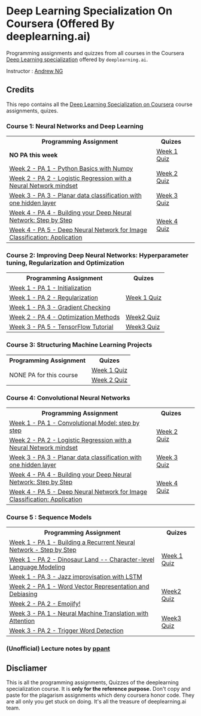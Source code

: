 # Deep Learning Specialization On Coursera (Offered By deeplearning.ai)

Programming assignments and quizzes from all courses in the Coursera [Deep Learning specialization](https://www.coursera.org/specializations/deep-learning) offered by `deeplearning.ai`.

Instructor : [Andrew NG](http://www.andrewng.org/)

## Credits
This repo contains all the [Deep Learning Specialization on Coursera](https://www.coursera.org/specializations/deep-learning) course assignments, quizes.

### Course 1: Neural Networks and Deep Learning
<table>

<tbody>

<tr>

<th>Programming Assignment</th>

<th>Quizes</th>

</tr>
<tr>
<td><b>NO PA this week</b></td><td><a href url="https://github.com/sushant097/DeepLearningSpecializationCoursera/blob/master/NeuralNetworksAndDeepLearning/Week1/week1.pdf">Week 1 Quiz</a></td>
</tr>

<tr>

<td><a href url="https://github.com/sushant097/DeepLearningSpecializationCoursera/blob/master/NeuralNetworksAndDeepLearning/Week2/Python%20Basics%20with%20Numpy/Python_Basics_With_Numpy_v3a.ipynb">Week 2 - PA 1 - Python Basics with Numpy</a></td>

<td rowspan="2"><a href url="https://github.com/sushant097/DeepLearningSpecializationCoursera/blob/master/NeuralNetworksAndDeepLearning/Week2/week2.pdf">Week 2 Quiz</a></td>

</tr>

<tr>

<td><a href url="https://github.com/sushant097/DeepLearningSpecializationCoursera/blob/master/NeuralNetworksAndDeepLearning/Week2/Logistic%20Regression%20as%20a%20Neural%20Network/Logistic_Regression_with_a_Neural_Network_mindset_v6a.ipynb">Week 2 - PA 2 - Logistic Regression with a Neural Network mindset</a></td>

<td></td>

</tr>

<tr>

<td><a href url="https://github.com/sushant097/DeepLearningSpecializationCoursera/blob/master/NeuralNetworksAndDeepLearning/Week3/Planar%20data%20classification%20with%20one%20hidden%20layer/Planar%2Bdata%2Bclassification%2Bwith%2Bone%2Bhidden%2Blayer%2Bv5.ipynb">Week 3 - PA 3 - Planar data classification with one hidden layer</a></td>

<td><a href url="https://github.com/sushant097/DeepLearningSpecializationCoursera/blob/master/NeuralNetworksAndDeepLearning/Week3/week3.pdf">Week 3 Quiz</a></td>

</tr>

<tr>

<td><a href url="https://github.com/sushant097/DeepLearningSpecializationCoursera/tree/master/NeuralNetworksAndDeepLearning/Week4/Building%20your%20Deep%20Neural%20Network%20-%20Step%20by%20Step/Building+your+Deep+Neural+Network+-+Step+by+Step+v8.ipynb">Week 4 - PA 4 - Building your Deep Neural Network: Step by Step</a></td>

<td rowspan="2"><a href url="https://github.com/sushant097/DeepLearningSpecializationCoursera/blob/master/NeuralNetworksAndDeepLearning/Week4/week4.pdf">Week 4 Quiz</a></td>

</tr>

<tr>

<td><a href url="https://github.com/sushant097/DeepLearningSpecializationCoursera/blob/master/NeuralNetworksAndDeepLearning/Week4/Deep%20Neural%20Network%20Application_%20Image%20Classification/Deep%20Neural%20Network%20-%20Application%20v8.ipynb">Week 4 - PA 5 - Deep Neural Network for Image Classification: Application</a></td>

</tr>

</tbody>

</table>

### Course 2: Improving Deep Neural Networks: Hyperparameter tuning, Regularization and Optimization

<table>

<tbody>

<tr>

<th>Programming Assignment</th>

<th>Quizes</th>

</tr>

<tr>

<td><a href url="">Week 1 - PA 1 - Initialization</a></td>

<td rowspan="3"><a href url="">Week 1 Quiz</a></td>

</tr>

<tr>

<td><a href url="">Week 1 - PA 2 - Regularization</a></td>

</tr>

<tr>
<td><a href url="">Week 1 - PA 3 - Gradient Checking</a></td>
</tr>

<tr>

<td><a href url="">Week 2 - PA 4 - Optimization Methods</a></td>

<td><a href url="">Week2 Quiz</a></td>

</tr>

<tr>

<td><a href url="">Week 3 - PA 5 - TensorFlow Tutorial</a></td>

<td><a href url="">Week3 Quiz</a></td>

</tr>


</tbody>

</table>

### Course 3: Structuring Machine Learning Projects

<table>

<tbody>

<tr>

<th>Programming Assignment</th>

<th>Quizes</th>

</tr>

<tr>

<td rowspan="2">NONE PA for this course</td>

<td><a href url="https://github.com/sushant097/DeepLearningSpecializationCoursera/blob/master/Structuring%20Machine%20Learning%20Projects/week1.pdf">Week 1 Quiz</a></td>

</tr>

<tr>
<td><a href url="https://github.com/sushant097/DeepLearningSpecializationCoursera/blob/master/Structuring%20Machine%20Learning%20Projects/week2.pdf">Week 2 Quiz</a></td>
</tr>

</tbody>
</table>

### Course 4: Convolutional  Neural Networks
<table>

<tbody>

<tr>

<th>Programming Assignment</th>

<th>Quizes</th>

</tr>

<tr>

<td><a href url="">Week 1 - PA 1 - Convolutional Model: step by step</a></td>

<td rowspan="2"><a href url="">Week 2 Quiz</a></td>

</tr>

<tr>

<td><a href url="">Week 2 - PA 2 - Logistic Regression with a Neural Network mindset</a></td>

<td></td>

</tr>

<tr>

<td><a href url="">Week 3 - PA 3 - Planar data classification with one hidden layer</a></td>

<td><a href url="">Week 3 Quiz</a></td>

</tr>

<tr>

<td><a href url="">Week 4 - PA 4 - Building your Deep Neural Network: Step by Step</a></td>

<td rowspan="2"><a href url="">Week 4 Quiz</a></td>

</tr>

<tr>

<td><a href url="">Week 4 - PA 5 - Deep Neural Network for Image Classification: Application</a></td>

</tr>

</tbody>

</table>

### Course 5 : Sequence Models

<table>

<tbody>

<tr>

<th>Programming Assignment</th>

<th>Quizes</th>

</tr>

<tr>

<td><a href url="">Week 1 - PA 1 - Building a Recurrent Neural Network - Step by Step</a></td>

<td rowspan="3"><a href url="">Week 1 Quiz</a></td>

</tr>

<tr>

<td><a href url="">Week 1 - PA 2 - Dinosaur Land -- Character-level Language Modeling</a></td>

</tr>

<tr>
<td><a href url="">Week 1 - PA 3 - Jazz improvisation with LSTM</a></td>
</tr>

<tr>

<td><a href url="">Week 2 - PA 1 - Word Vector Representation and Debiasing</a></td>

<td rowspan="2"><a href url="">Week2 Quiz</a></td>

</tr>

<tr>

<td><a href url="">Week 2 - PA 2 - Emojify!</a></td>

</tr>

<tr>

<td><a href url="">Week 3 - PA 1 - Neural Machine Translation with Attention</a></td>

<td rowspan="2"><a href url="">Week3 Quiz</a></td>

</tr>

<tr>

<td><a href url="">Week 3 - PA 2 - Trigger Word Detection</a></td>

</tr>


</tbody>

</table>


### (Unofficial) Lecture notes by [ppant](https://github.com/ppant/deeplearning.ai-notes)

## Discliamer

This is all the programming assignments, Quizzes of the deeplearning specialization course. It is **only for the reference purpose.** Don't copy and paste for the plagarism assignments which deny coursera honor code. They are all only you get stuck on doing. It's all the treasure of deeplearning.ai team.



